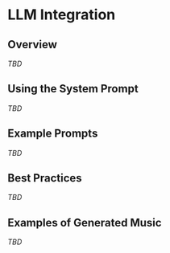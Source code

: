 # LLM Integration

## Overview

*TBD*

## Using the System Prompt

*TBD*

## Example Prompts

*TBD*

## Best Practices

*TBD*

## Examples of Generated Music

*TBD*
